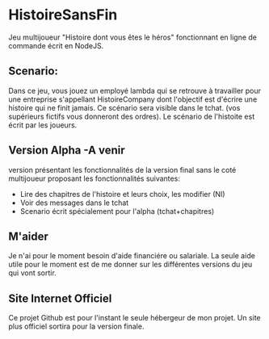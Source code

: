 # HistoireSansFin
Jeu multijoueur "Histoire dont vous êtes le héros"  fonctionnant en ligne de commande écrit en NodeJS.

## Scenario:
Dans ce jeu, vous jouez un employé lambda qui se retrouve à travailler pour une entreprise s'appellant HistoireCompany dont l'objectif
est d'écrire une histoire qui ne finit jamais. Ce scénario sera visible dans le tchat. (vos supérieurs fictifs vous donneront des ordres).
Le scénario de l'histoite est écrit par les joueurs.

## Version Alpha -A venir
version présentant les fonctionnalités de la version final sans le coté multijoueur proposant les fonctionnalités suivantes:
* Lire des chapitres de l'histoire et leurs choix, les modifier (NI) 
* Voir des messages dans le tchat
* Scenario écrit spécialement pour l'alpha (tchat+chapitres)

## M'aider
Je n'ai pour le moment besoin d'aide financiére ou salariale. La seule aide utile pour le moment est de me donner sur les différentes
versions du jeu qui vont sortir.

## Site Internet Officiel
Ce projet Github est pour l'instant le seule hébergeur de mon projet. Un site plus officiel sortira pour la version finale.

